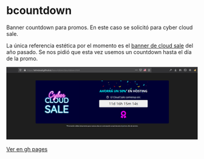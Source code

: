 # bcountdown
 Banner countdown para promos. En este caso se solicitó para cyber cloud sale.

 La única referencia estética por el momento es el [banner de cloud sale](https://sitionuevo.latincloud.com/argentina/cloud-hosting-cybermonday) del año pasado. Se nos pidió que esta vez usemos un countdown hasta el día de la promo.

 ![vista previa](snapshot.png)

[Ver en gh pages](https://latincloud.github.io/bcountdown/countdown.html)